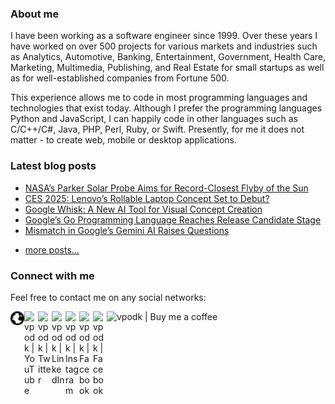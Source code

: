 ### About me

I have been working as a software engineer since 1999. Over these years I have worked on over 500 projects for various markets and industries such as Analytics, Automotive, Banking, Entertainment, Government, Health Care, Marketing, Multimedia, Publishing, and Real Estate for small startups as well as for well-established companies from Fortune 500.

This experience allows me to code in most programming languages and technologies that exist today. Although I prefer the programming languages Python and JavaScript, I can happily code in other languages such as C/C++/C#, Java, PHP, Perl, Ruby, or Swift. Presently, for me it does not matter - to create web, mobile or desktop applications.

### Latest blog posts

<!-- BLOG-POST-LIST:START -->
- [NASA’s Parker Solar Probe Aims for Record-Closest Flyby of the Sun](https://medium.com/majordigest/nasas-parker-solar-probe-aims-for-record-closest-flyby-of-the-sun-741ef8e859dd?source=rss-22947912adc0------2)
- [CES 2025: Lenovo’s Rollable Laptop Concept Set to Debut?](https://medium.com/majordigest/ces-2025-lenovos-rollable-laptop-concept-set-to-debut-d84b7261f4e2?source=rss-22947912adc0------2)
- [Google Whisk: A New AI Tool for Visual Concept Creation](https://medium.com/majordigest/google-whisk-a-new-ai-tool-for-visual-concept-creation-965970ceeab5?source=rss-22947912adc0------2)
- [Google’s Go Programming Language Reaches Release Candidate Stage](https://medium.com/majordigest/googles-go-programming-language-reaches-release-candidate-stage-a5c90f0ee691?source=rss-22947912adc0------2)
- [Mismatch in Google’s Gemini AI Raises Questions](https://medium.com/majordigest/mismatch-in-googles-gemini-ai-raises-questions-727fc9d664cf?source=rss-22947912adc0------2)
<!-- BLOG-POST-LIST:END -->
- [more posts...](https://medium.com/@vpodk)

### Connect with me
Feel free to contact me on any social networks:

[<img align="left" alt="vpodk.com" width="22px" src="https://raw.githubusercontent.com/iconic/open-iconic/master/svg/globe.svg" />][website]
[<img align="left" alt="vpodk | YouTube" width="22px" src="https://cdn.jsdelivr.net/npm/simple-icons@v3/icons/youtube.svg" />][youtube]
[<img align="left" alt="vpodk | Twitter" width="22px" src="https://cdn.jsdelivr.net/npm/simple-icons@v3/icons/twitter.svg" />][twitter]
[<img align="left" alt="vpodk | LinkedIn" width="22px" src="https://cdn.jsdelivr.net/npm/simple-icons@v3/icons/linkedin.svg" />][linkedin]
[<img align="left" alt="vpodk | Instagram" width="22px" src="https://cdn.jsdelivr.net/npm/simple-icons@v3/icons/instagram.svg" />][instagram]
[<img align="left" alt="vpodk | Facebook" width="22px" src="https://cdn.jsdelivr.net/npm/simple-icons@v3/icons/facebook.svg" />][facebook]
[<img align="left" alt="vpodk | Facebook" width="22px" src="https://cdn.jsdelivr.net/npm/simple-icons@v3/icons/medium.svg" />][medium]
[<img align="left" alt="vpodk | Buy me a coffee" height="24px" src="https://cdn.buymeacoffee.com/buttons/default-yellow.png" />][buymeacoffee]
<br>

<!-- Meta data -->
[website]: https://vpodk.com
[twitter]: https://twitter.com/vpodk
[youtube]: https://youtube.com/@vpodk
[instagram]: https://instagram.com/vpodk
[linkedin]: https://linkedin.com/in/vpodk
[facebook]: https://facebook.com/vpodk
[medium]: https://medium.com/@vpodk
[buymeacoffee]: https://www.buymeacoffee.com/vpodk
